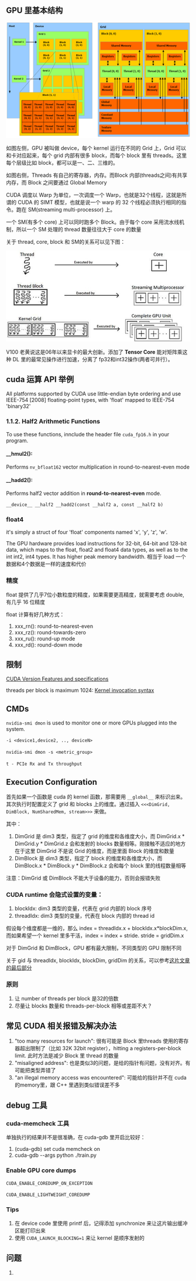 ## GPU 里基本结构

![](./imgs/gpu-grid-block-thread-arch.png)

如图左侧，GPU 被叫做 device，每个 kernel 运行在不同的 Grid 上，Grid 可以和卡对应起来，每个 grid 内部有很多 block，而每个 block 里有 threads。这里每个层级比如 block，都可以是一、二、三维的。

如图右侧，Threads 有自己的寄存器，内存。而Block 内部(threads之间)有共享内存，而 Block 之间要通过 Global Memory 

 CUDA 调度以 Warp 为单位，一次调度一个 Warp，也就是32个线程，这就是所谓的 CUDA 的 SIMT 模型，也就是说一个 warp 的 32 个线程必须执行相同的指令。跑在 SM(streaming multi-processor) 上。


一个 SM(有多个 core) 上可以同时跑多个 Block。由于每个 core 采用流水线机制，所以一个 SM 处理的 thread 数量往往大于 core 的数量

关于 thread, core, block 和 SM的关系可以见下图：

![](./imgs/thread-core_block-SM.jpeg)

V100 老黄说这是06年以来显卡的最大创新。添加了 **Tensor Core** 能对矩阵乘这种 DL 里的最常见操作进行加速，分离了 fp32和int32操作(两者可并行）。


## cuda 运算 API 举例

All platforms supported by CUDA use little-endian byte ordering and use IEEE-754 [2008] floating-point types, with 'float' mapped to IEEE-754 'binary32'

### 1.1.2. Half2 Arithmetic Functions
To use these functions, innclude the header file `cuda_fp16.h` in your program.

#### __hmul2():
Performs `nv_bfloat162` vector multiplication in round-to-nearest-even mode

#### __hadd2(): 

Performs half2 vector addition in **round-to-nearest-even** mode.

```
__device__ __half2 __hadd2(const __half2 a, const __half2 b)
```

### float4

it's simply a struct of four 'float' components named 'x', 'y', 'z', 'w'.

The GPU hardware provides load instructions for 32-bit, 64-bit and 128-bit data, which maps to the float, float2 and float4 data types, as well as to the int int2, int4 types. It has higher peak memory bandwidth.
相当于 load 一个数据和4个数据是一样的速度和代价

### 精度
float 提供了几乎7位小数粒度的精度，如果需要更高精度，就需要考虑 double, 有几乎 16 位精度

float 计算有好几种方式：

1. xxx_rn(): round-to-nearest-even 
2. xxx_rz(): round-towards-zero
3. xxx_ru(): round-up mode
3. xxx_rd(): round-down mode

## 限制
[CUDA Version Features and specifications](https://en.wikipedia.org/wiki/CUDA#Version_features_and_specifications)

threads per block is maximum 1024: [Kernel invocation syntax](http://docs.nvidia.com/cuda/cuda-c-programming-guide/index.html#execution-configuration)

## CMDs
`nvidia-smi dmon` is used to monitor one or more GPUs plugged into the system.

```
-i <device1,device2, .., deviceN>

nvidia-smi dmon -s <metric_group>

t - PCIe Rx and Tx throughput
```


## Execution Configuration
首先如果一个函数是 cuda 的 kernel 函数，那需要用 `__global__` 来标识出来。其次执行时配置定义了 grid 和 blocks 上的维度。通过插入 `<<<DimGrid, DimBlock, NumSharedMem, stream>>>` 来做。

其中：

1. DimGrid 是 dim3 类型，指定了 grid 的维度和各维度大小，而 DimGrid.x * DimGrid.y * DimGrid.z 会和发射的 blocks 数量相等。刚接触不适应的地方在于这里 DimGrid 不是说 Grid 的维度，而是里面 Block 的维度和数量
2. DimBlock 是 dim3 类型，指定了 block 的维度和各维度大小，而 DimBlock.x * DimBlock.y * DimBlock.z 会和每个 block 里的线程数量相等

注意：DimGrid 或 DimBlock 不能大于设备的能力，否则会报错失败

### CUDA runtime 会隐式设置的变量：
1. blockIdx: dim3 类型的变量，代表在 grid 内部的 block 序号
2. threadIdx: dim3 类型的变量，代表在 block 内部的 thread id

假设每个维度都是一维的，那么 index = threadIdx.x + blockIdx.x*blockDim.x, 而如果希望一个 kernel 里多干活，index = index + stride. stride = gridDim.x

对于 DimGrid 和 DimBlock，GPU 都有最大限制，不同类型的 GPU 限制不同

关于 gid 与 threadIdx, blockIdx, blockDim, gridDim 的关系，可以参考[这片文章的最后部分](https://medium.com/analytics-vidhya/cuda-compute-unified-device-architecture-part-2-f3841c25375e)
### 原则
1. 让 number of threads per block 是32的倍数
2. 尽量让 blocks 数量和 threads-per-block 相等或差距不大？

## 常见 CUDA 相关报错及解决办法
1. "too many resources for launch": 很有可能是 Block 里threads 使用的寄存器超出限制了（比如 32K 32bit register），hitting a registers-per-block limit. 此时方法是减少 Block 里 thread 的数量
2. "misaligned address": 也是类似3的问题，是给的指针有问题，没有对齐。有可能把类型弄错了
3. "an illegal memory access was encountered": 可能给的指针并不在 cuda的memory里，跟 C++ 里遇到类似错误差不多

## debug 工具
### cuda-memcheck 工具
单独执行的结果并不是很准确，在 cuda-gdb 里开启比较好：
1. (cuda-gdb) set cuda memcheck on
2. cuda-gdb --args python ./train.py

### Enable GPU core dumps
`CUDA_ENABLE_COREDUMP_ON_EXCEPTION`

`CUDA_ENABLE_LIGHTWEIGHT_COREDUMP`

### Tips
1. 在 device code 里使用 printf 后，记得添加 synchronize 来让这片输出缓冲区能打印出来
2. 使用 `CUDA_LAUNCH_BLOCKING=1` 来让 kernel 是顺序发射的


## 问题
1. 
